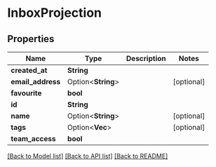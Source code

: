 # InboxProjection

## Properties

Name | Type | Description | Notes
------------ | ------------- | ------------- | -------------
**created_at** | **String** |  | 
**email_address** | Option<**String**> |  | [optional]
**favourite** | **bool** |  | 
**id** | **String** |  | 
**name** | Option<**String**> |  | [optional]
**tags** | Option<**Vec<String>**> |  | [optional]
**team_access** | **bool** |  | 

[[Back to Model list]](../README#documentation-for-models) [[Back to API list]](../README#documentation-for-api-endpoints) [[Back to README]](../README)


